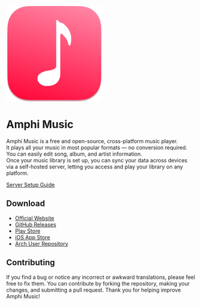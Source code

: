 ![logo](assets/logo/icon_256x256.png)

# Amphi Music

Amphi Music is a free and open-source, cross-platform music player.<br>
It plays all your music in most popular formats — no conversion required.<br>
You can easily edit song, album, and artist information.<br>
Once your music library is set up, you can sync your data across devices via a self-hosted server, letting you access and play your library on any platform.

[Server Setup Guide](https://amphi.site/archive/servers)

## Download

- [Official Website](https://amphi.site)
- [GitHub Releases](https://github.com/amphi2024/notes/releases/latest)
- [Play Store](https://play.google.com/store/apps/details?id=com.amphi.music)
- [iOS App Store](https://apps.apple.com/app/amphi-music/id6747280291?l)
- [Arch User Repository](https://aur.archlinux.org/packages/amphi-music)

## Contributing

If you find a bug or notice any incorrect or awkward translations, please feel free to fix them.
You can contribute by forking the repository, making your changes, and submitting a pull request.
Thank you for helping improve Amphi Music!